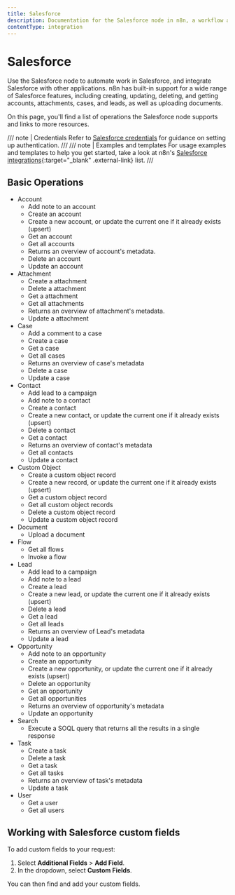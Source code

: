 ```yaml
---
title: Salesforce
description: Documentation for the Salesforce node in n8n, a workflow automation platform. Includes details of operations and configuration, and links to examples and credentials information.
contentType: integration
---
```


# Salesforce

Use the Salesforce node to automate work in Salesforce, and integrate Salesforce with other applications. n8n has built-in support for a wide range of Salesforce features, including creating, updating, deleting, and getting accounts, attachments, cases, and leads, as well as uploading documents. 

On this page, you'll find a list of operations the Salesforce node supports and links to more resources.

/// note | Credentials
Refer to [Salesforce credentials](/integrations/builtin/credentials/salesforce/) for guidance on setting up authentication. 
///
/// note | Examples and templates
For usage examples and templates to help you get started, take a look at n8n's [Salesforce integrations](https://n8n.io/integrations/salesforce/){:target="_blank" .external-link} list.
///

## Basic Operations

* Account
    * Add note to an account
    * Create an account
    * Create a new account, or update the current one if it already exists (upsert)
    * Get an account
    * Get all accounts
    * Returns an overview of account's metadata.
    * Delete an account
    * Update an account
* Attachment
    * Create a attachment
    * Delete a attachment
    * Get a attachment
    * Get all attachments
    * Returns an overview of attachment's metadata.
    * Update a attachment
* Case
    * Add a comment to a case
    * Create a case
    * Get a case
    * Get all cases
    * Returns an overview of case's metadata
    * Delete a case
    * Update a case
* Contact
    * Add lead to a campaign
    * Add note to a contact
    * Create a contact
    * Create a new contact, or update the current one if it already exists (upsert)
    * Delete a contact
    * Get a contact
    * Returns an overview of contact's metadata
    * Get all contacts
    * Update a contact
* Custom Object
    * Create a custom object record
    * Create a new record, or update the current one if it already exists (upsert)
    * Get a custom object record
    * Get all custom object records
    * Delete a custom object record
    * Update a custom object record
* Document
    * Upload a document
* Flow
    * Get all flows
    * Invoke a flow
* Lead
    * Add lead to a campaign
    * Add note to a lead
    * Create a lead
    * Create a new lead, or update the current one if it already exists (upsert)
    * Delete a lead
    * Get a lead
    * Get all leads
    * Returns an overview of Lead's metadata
    * Update a lead
* Opportunity
    * Add note to an opportunity
    * Create an opportunity
    * Create a new opportunity, or update the current one if it already exists (upsert)
    * Delete an opportunity
    * Get an opportunity
    * Get all opportunities
    * Returns an overview of opportunity's metadata
    * Update an opportunity
* Search
    * Execute a SOQL query that returns all the results in a single response
* Task
    * Create a task
    * Delete a task
    * Get a task
    * Get all tasks
    * Returns an overview of task's metadata
    * Update a task
* User
    * Get a user
    * Get all users

## Working with Salesforce custom fields

To add custom fields to your request:

1. Select **Additional Fields** > **Add Field**.
2. In the dropdown, select **Custom Fields**.

You can then find and add your custom fields.




